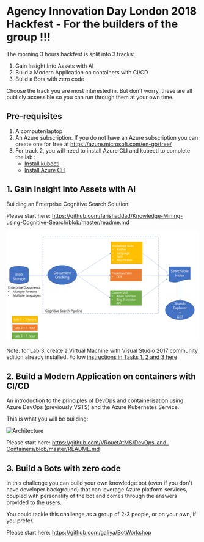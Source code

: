 # Agency Innovation Day London 2018 Hackfest - For the builders of the group !!!
The morning 3 hours hackfest is split into 3 tracks:
1. Gain Insight Into Assets with AI
2. Build a Modern Application on containers with CI/CD
3. Build a Bots with zero code

Choose the track you are most interested in. But don't worry, these are all publicly accessible so you can run through them at your own time.

## Pre-requisites
1. A computer/laptop
2. An Azure subscription. If you do not have an Azure subscription you can create one for free at https://azure.microsoft.com/en-gb/free/
3. For track 2, you will need to install Azure CLI and kubectl to complete the lab :
    - [Install kubectl](https://kubernetes.io/docs/tasks/tools/install-kubectl/) 
    - [Install Azure CLI](https://docs.microsoft.com/en-us/cli/azure/install-azure-cli?view=azure-cli-latest)

## 1. Gain Insight Into Assets with AI

Building an Enterprise Cognitive Search Solution:

Please start here: https://github.com/farishaddad/Knowledge-Mining-using-Cognitive-Search/blob/master/readme.md

![](new-architecture.png)

Note: for Lab 3, create a Virtual Machine with Visual Studio 2017 community edition already installed. Follow [instructions in Tasks 1, 2 and 3 here](https://github.com/Microsoft/MCW-App-modernization/blob/master/Hands-on%20lab/Before%20the%20HOL%20-%20App%20modernization.md)

## 2. Build a Modern Application on containers with CI/CD

An introduction to the principles of DevOps and containerisation using Azure DevOps (previously VSTS) and the Azure Kubernetes Service.

This is what you will be building:

<img src="https://github.com/VRouetAtMS/DevOps-and-Containers/blob/master/screenshots/Azure%20Architecture.PNG" alt="Architecture" width=800px />

Please start here: https://github.com/VRouetAtMS/DevOps-and-Containers/blob/master/README.md

## 3. Build a Bots with zero code

In this challenge you can build your own knowledge bot (even if you don't have developer background) that can leverage Azure platform services, coupled with personality of the bot and comes through the answers provided to the users. 

You could tackle this challenge as a group of 2-3 people, or on your own, if you prefer. 

Please start here: https://github.com/galiya/BotWorkshop


